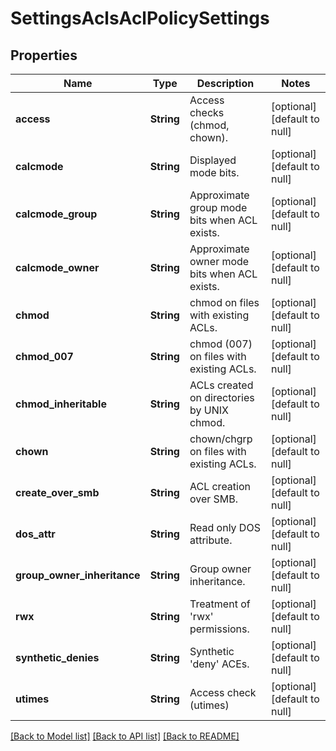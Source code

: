 # SettingsAclsAclPolicySettings

## Properties
Name | Type | Description | Notes
------------ | ------------- | ------------- | -------------
**access** | **String** | Access checks (chmod, chown). | [optional] [default to null]
**calcmode** | **String** | Displayed mode bits. | [optional] [default to null]
**calcmode_group** | **String** | Approximate group mode bits when ACL exists. | [optional] [default to null]
**calcmode_owner** | **String** | Approximate owner mode bits when ACL exists. | [optional] [default to null]
**chmod** | **String** | chmod on files with existing ACLs. | [optional] [default to null]
**chmod_007** | **String** | chmod (007) on files with existing ACLs. | [optional] [default to null]
**chmod_inheritable** | **String** | ACLs created on directories by UNIX chmod. | [optional] [default to null]
**chown** | **String** | chown/chgrp on files with existing ACLs. | [optional] [default to null]
**create_over_smb** | **String** | ACL creation over SMB. | [optional] [default to null]
**dos_attr** | **String** |  Read only DOS attribute. | [optional] [default to null]
**group_owner_inheritance** | **String** | Group owner inheritance. | [optional] [default to null]
**rwx** | **String** | Treatment of &#39;rwx&#39; permissions. | [optional] [default to null]
**synthetic_denies** | **String** | Synthetic &#39;deny&#39; ACEs. | [optional] [default to null]
**utimes** | **String** | Access check (utimes) | [optional] [default to null]

[[Back to Model list]](../README.md#documentation-for-models) [[Back to API list]](../README.md#documentation-for-api-endpoints) [[Back to README]](../README.md)


